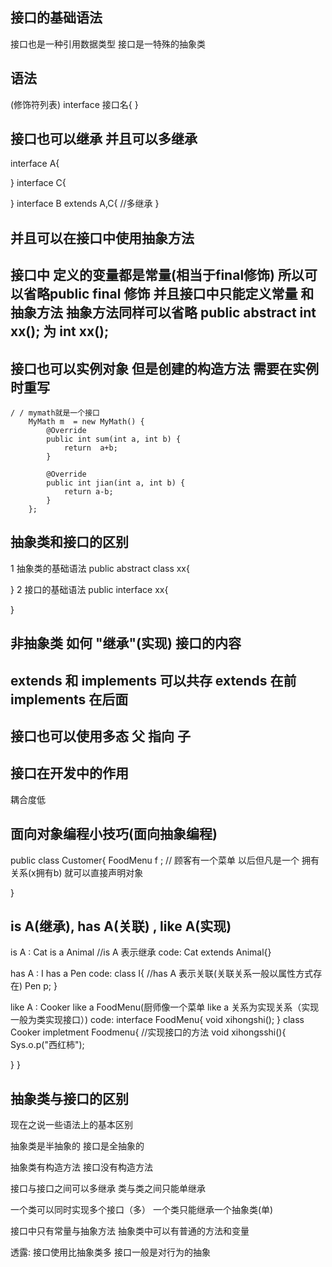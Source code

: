 ## 接口的基础语法
接口也是一种引用数据类型
接口是一特殊的抽象类

## 语法
(修饰符列表) interface 接口名{
}


## 接口也可以继承 并且可以多继承
interface  A{

}
interface C{

}
interface  B extends  A,C{
//多继承
}


## 并且可以在接口中使用抽象方法

## 接口中 定义的变量都是常量(相当于final修饰) 所以可以省略public final 修饰 并且接口中只能定义常量 和 抽象方法 抽象方法同样可以省略 public abstract int xx(); 为 int xx(); 

## 接口也可以实例对象 但是创建的构造方法 需要在实例时重写
    / / mymath就是一个接口 
        MyMath m  = new MyMath() {
            @Override
            public int sum(int a, int b) {
                return  a+b;
            }

            @Override
            public int jian(int a, int b) {
                return a-b;
            }
        };


## 抽象类和接口的区别
1 抽象类的基础语法
public abstract class xx{

}
2 接口的基础语法
public interface xx{

}

## 非抽象类 如何 "继承"(实现) 接口的内容


## extends 和 implements 可以共存 extends 在前 implements 在后面

## 接口也可以使用多态 父 指向 子

## 接口在开发中的作用
 耦合度低
 
## 面向对象编程小技巧(面向抽象编程)
public class Customer{
FoodMenu f ;   // 顾客有一个菜单
以后但凡是一个 拥有关系(x拥有b) 就可以直接声明对象

}


## is A(继承), has A(关联) , like A(实现)
 is A : Cat is a Animal  //is A 表示继承
 code: Cat extends Animal{}

 has A : I has a Pen
 code:  class I{  //has A 表示关联(关联关系一般以属性方式存在)
 Pen p; 
 }


 like A : Cooker like a FoodMenu(厨师像一个菜单 like a 关系为实现关系（实现一般为类实现接口）)
 code: interface FoodMenu{
 void xihongshi();
 }
 class Cooker impletment Foodmenu{
//实现接口的方法
 void xihongsshi(){
 Sys.o.p("西红柿");

}
}



## 抽象类与接口的区别
  现在之说一些语法上的基本区别
 
抽象类是半抽象的
接口是全抽象的

抽象类有构造方法
接口没有构造方法

接口与接口之间可以多继承
类与类之间只能单继承

一个类可以同时实现多个接口（多）
一个类只能继承一个抽象类(单)

接口中只有常量与抽象方法
抽象类中可以有普通的方法和变量

透露: 接口使用比抽象类多
     接口一般是对行为的抽象

